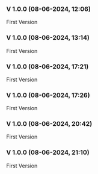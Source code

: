 
### V 1.0.0 (08-06-2024, 12:06)

First Version


### V 1.0.0 (08-06-2024, 13:14)

First Version


### V 1.0.0 (08-06-2024, 17:21)

First Version


### V 1.0.0 (08-06-2024, 17:26)

First Version


### V 1.0.0 (08-06-2024, 20:42)

First Version


### V 1.0.0 (08-06-2024, 21:10)

First Version

